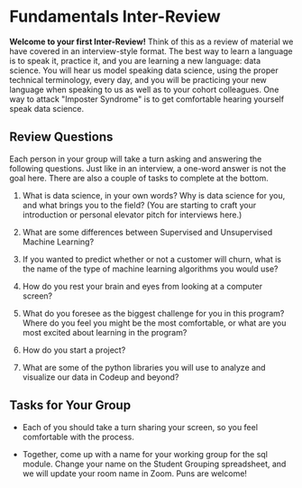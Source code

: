 # Fundamentals Inter-Review

**Welcome to your first Inter-Review!** Think of this as a review of material we have covered in an interview-style format. The best way to learn a language is to speak it, practice it, and you are learning a new language: data science. You will hear us model speaking data science, using the proper technical terminology, every day, and you will be practicing your new language when speaking to us as well as to your cohort colleagues. One way to attack "Imposter Syndrome" is to get comfortable hearing yourself speak data science.

## Review Questions

Each person in your group will take a turn asking and answering the following questions. Just like in an interview, a one-word answer is not the goal here. There are also a couple of tasks to complete at the bottom.

1. What is data science, in your own words? Why is data science for you, and what brings you to the field? (You are starting to craft your introduction or personal elevator pitch for interviews here.)

2. What are some differences between Supervised and Unsupervised Machine Learning?

3. If you wanted to predict whether or not a customer will churn, what is the name of the type of machine learning algorithms you would use?

4. How do you rest your brain and eyes from looking at a computer screen?

5. What do you foresee as the biggest challenge for you in this program? Where do you feel you might be the most comfortable, or what are you most excited about learning in the program?

6. How do you start a project?

7. What are some of the python libraries you will use to analyze and visualize our data in Codeup and beyond?

## Tasks for Your Group

- Each of you should take a turn sharing your screen, so you feel comfortable with the process.

- Together, come up with a name for your working group for the sql module. Change your name on the Student Grouping spreadsheet, and we will update your room name in Zoom. Puns are welcome!